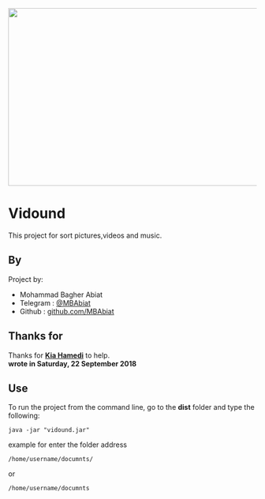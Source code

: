 
<img src="https://media.giphy.com/media/5hkJKZago93YiXaMeM/giphy.gif" width="720" height="360" />

# Vidound
This project for sort pictures,videos and music.

## By 

Project by:
- Mohammad Bagher Abiat 
- Telegram : [@MBAbiat](https://t.me/MBAbiat)
- Github : [github.com/MBAbiat](https://github.com/MBAbiat)<br>
 

## Thanks for

Thanks for [<b>Kia Hamedi</b>](https://t.me/happy722) to help.<br>
<b>wrote in Saturday, 22 September 2018</b>



## Use

To run the project from the command line, go to the <b>dist</b> folder and
type the following:

```
java -jar "vidound.jar"
```
example for enter the folder address
```
/home/username/documnts/
```
or 
```
/home/username/documnts
```
